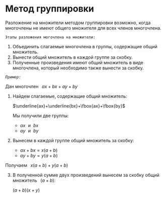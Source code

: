 # Метод группировки

Разложение на множители методом группировки возможно, когда многочлены не имеют общего множителя для всех членов многочлена. 

`Этапы разложения могочлена на множители:`

1) Объединить слагаемые многочлена в группы, содержащие общий множитель.
2) Вынести общий множитель в каждой группе за скобку.
3) Полученные произведения имеют общий множитель в виде многочлена, который необходимо также вынести за скобку.

*`Пример:`*

Дан многочлен $\,\,\,ax+bx+ay+by$

1) Найдем слагаемые, содержащие общий множитель:
   
   $\underline{ax}+\underline{bx}+\fbox{ax}+\fbox{by}$

   Мы получили две группы:

   - $ax\,\,$ и $\,\,bx$
   - $ay\,\,$ и $\,\,by$

2) Вынесем в каждой группе общий множитель за скобку:
   
   - $ax+bx=x(a+b)$
   - $ay+by=y(a+b)$
  
  Получаем $\,\,\,x(a+b)+y(a+b)$

3) В полученной сумме двух произведений вынесем за скобку общий множитель $\,\,\,(a+b)$:
   
   $(a+b)(x+y)$

